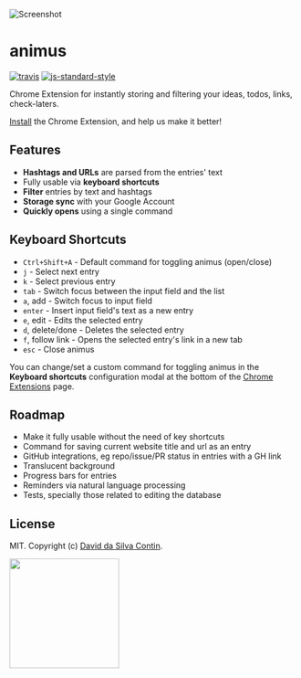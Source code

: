 ![Screenshot](https://pbs.twimg.com/media/CBXNkIJWsAEvgt8.png)

# animus

[![travis][travis-image]][travis-url]
[![js-standard-style][standard-image]][standard-url]

[travis-image]: https://travis-ci.org/dasilvacontin/animus.svg?style=flat
[travis-url]: https://travis-ci.org/dasilvacontin/animus
[standard-image]: https://img.shields.io/badge/code%20style-standard-brightgreen.svg?style=flat
[standard-url]: https://github.com/feross/standard

Chrome Extension for instantly storing and filtering your ideas, todos, links, check-laters.

[Install](https://chrome.google.com/webstore/detail/animus/hhlengghgfcjkfkfaocfnimlhnkjddch) the Chrome Extension, and help us make it better!

## Features

- **Hashtags and URLs** are parsed from the entries' text
- Fully usable via **keyboard shortcuts**
- **Filter** entries by text and hashtags
- **Storage sync** with your Google Account
- **Quickly opens** using a single command

## Keyboard Shortcuts

- `Ctrl+Shift+A` - Default command for toggling animus (open/close)
- `j` - Select next entry
- `k` - Select previous entry
- `tab` - Switch focus between the input field and the list
- `a`, add - Switch focus to input field
- `enter` - Insert input field's text as a new entry
- `e`, edit - Edits the selected entry
- `d`, delete/done - Deletes the selected entry
- `f`, follow link - Opens the selected entry's link in a new tab
- `esc` - Close animus

You can change/set a custom command for toggling animus in the **Keyboard shortcuts** configuration modal at the bottom of the [Chrome Extensions](chrome://extensions/) page.

## Roadmap

- Make it fully usable without the need of key shortcuts
- Command for saving current website title and url as an entry
- GitHub integrations, eg repo/issue/PR status in entries with a GH link
- Translucent background
- Progress bars for entries
- Reminders via natural language processing
- Tests, specially those related to editing the database

## License

MIT. Copyright (c) [David da Silva Contin](http://dasilvacont.in).

<img src="https://github.com/dasilvacontin/animus/raw/master/app/img/logo384.png" width="192">

